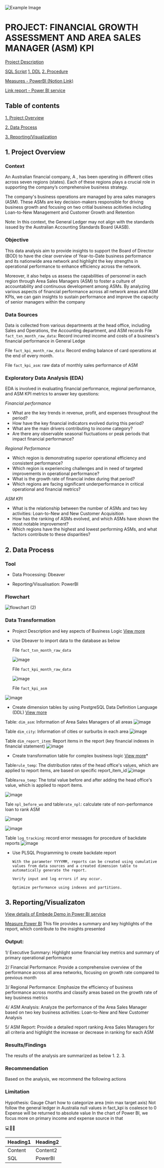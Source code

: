 ![Example Image](https://github.com/ashleyle95/sqlbi/blob/main/cover.jpg)
# PROJECT: FINANCIAL GROWTH ASSESSMENT AND AREA SALES MANAGER (ASM) KPI                                                         
[Project Description](https://github.com/ashleyle95/sqlbi/blob/main/Project%20Description.xlsx)

[SQL Script]()
[1. DDL](https://github.com/ashleyle95/sqlbi/blob/main/Procedure.sql)
[2. Procedure](https://github.com/ashleyle95/sqlbi/blob/main/Table%20vs%20DDL%20.sql)

[Measures - PowerBI (Notion Link)](https://merciful-pangolin-17c.notion.site/PROJECT-FINANCIAL-GROWTH-ASSESSMENT-AND-ASM-KPI-176ced2366e780f6ad34fe193e4dd6f2)

[Link report - Power BI service](https://app.powerbi.com/links/3NWH4mM3Vg?ctid=067e1e19-a11a-48e5-8b79-0b9ee745a7a2&pbi_source=linkShare)

## Table of contents
[1. Project Overview](#1-project-overview)

[2. Data Process](#2-data-process) 

[3. Reporting/Visualization](#3-reporting-visualization)

## 1. Project Overview

### Context
An Australian financial company, A , has been operating in different cities across seven regions (states).  Each of these regions plays a crucial role in supporting the company’s comprehensive business strategy. 

The company's business operations  are managed by area sales managers (ASM). These ASMs are key decision-makers responsible for driving business growth and focusing on two critial business acitivties including Loan-to-New Management and Customer Growth and Retention

Note: In this context, the General Ledger may not align with the standards issued by the Australian Accounting Standards Board (AASB).
### Objective
This data analysis aim to provide insights to support the Board of Director (BOD) to have the clear overview of Year-to-Date business performance and its nationwide area network and highlight the key strengths in operational performance to enhance efficiency across the network. 

Moreover, it also helps us assess the capabilities of personnel in each region through Area Sales Managers (ASM) to foster a culture of accountability and continuous development among ASMs. By analyzing various aspects of financial performance across all network areas and ASM KPIs, we can gain insights to sustain performance and improve the capacity of senior managers within the company
### Data Sources
Data is collected from various departments at the head office, including Sales and Operations, the Accounting department, and ASM records
  File `fact_txn_month_raw_data`:  Record incurred income and costs of a business's financial performance in General Ledge
  
  File `fact_kpi_month_raw_data`: Record  ending balance of card operations at the end of every month.
  
  File `fact_kpi_asm`: raw data of monthly sales performance of ASM	  
### Exploratory Data Analysis (EDA)
EDA is involved in evaluating financial performance, regional performance, and ASM KPI metrics to answer key questions:

*Financial performance*
- What are the key trends in revenue, profit, and expenses throughout the period?
- How have the key financial indicators evolved during this period?
- What are the main drivers contributing to income category?
- Are there any observable seasonal fluctuations or peak periods that impact financial performance?

*Regional Performance*
- Which region is demonstrating superior operational efficiency and consistent performance?
- Which region is experiencing challenges and in need of targeted improvements in operational performance?
- What is the growth rate of financial index during that period?
- Which regions are facing significant underperformance in critical operational and financial metrics?

*ASM KPI*
-  What is the relationship between the number of ASMs and two key activities: Loan-to-New and New Customer Acquisition
- How has the ranking of ASMs evolved, and which ASMs have shown the most notable improvement?
- Which regions have the highest and lowest performing ASMs, and what factors contribute to these disparities?
## 2. Data Process  
### Tool
  - Data Processing: Dbeaver
    
  - Reporting/Visualisation: PowerBI

###  Flowchart
![flowchart (2)](https://github.com/user-attachments/assets/7725962a-8e89-4c97-872e-73b60dc70b41)

### Data Transformation
- Project Description and key aspects of Business Logic [View more](https://github.com/ashleyle95/sqlbi/blob/main/Project%20Description.xlsx)
- Use Dbeaver to import data to the database as below
   
   File `fact_txn_month_raw_data`
   
  ![image](https://github.com/user-attachments/assets/b4836274-dbd2-466d-86c9-7da8d221b6a5)

  
   File `fact_kpi_month_raw_data`
   
   ![image](https://github.com/user-attachments/assets/def2751b-a326-4bcb-8769-a8b6f01d0a81)


   File `fact_kpi_asm`

![image](https://github.com/user-attachments/assets/da8026a5-2b37-4c38-b9d8-195ba7385caf)

- Create dimension tables by using PostgreSQL Data Definition Language (DDL) [View more](https://github.com/ashleyle95/sqlbi/blob/main/Procedure.sql)

Table: `dim_asm`: Information of Area Sales Managers of all areas
![image](https://github.com/user-attachments/assets/22315f77-ecfb-44bd-bff6-0797e1ca56ee)

Table `dim_city`: Information of cities or surburbs in each area
![image](https://github.com/user-attachments/assets/46bf1508-4bc0-4953-88e7-8e2081bdcfbe)

Table `dim_report_item`: Report items in the report (key financial indexes in financial statement)
![image](https://github.com/user-attachments/assets/5597b920-ced0-4e59-9758-11258def4e9f)

- Create transformation table for complex business logic [View more](https://github.com/ashleyle95/sqlbi/blob/main/Procedure.sql)*

Table`rule_temp`: The distribution rates of the head office's values, which are applied to report items, are based on specific report_item_id
![image](https://github.com/user-attachments/assets/5ecd8a24-8fe1-498d-bf2d-1313806d35ef)

Table`area_temp`: The total value before and after adding the head office's value, which is applied to report items.

![image](https://github.com/user-attachments/assets/d4a6cfe5-03fe-4501-bffd-d0a742b8b94b)

Tale `npl_before_wo` and table`rate_npl`: calculate rate of non-performance loan to rank ASM

![image](https://github.com/user-attachments/assets/70130e41-c762-4a8b-aec3-b79982127f97)


![image](https://github.com/user-attachments/assets/cb9418e3-4fc8-4344-a820-0299cd14aeb3)

Table `log_tracking`: record error messages for procedure of backdate reports
![image](https://github.com/user-attachments/assets/bbf3c863-764b-4d5b-a200-dc757dc19164)

- Use PLSQL Programming to create backdate report
  
      With the parameter YYYYMM, reports can be created using cumulative values from data sources and a created dimension table to automatically generate the report.
  
      Verify input and log errors if any occur.
  
      Optimize performance using indexes and partitions.
  
## 3. Reporting/Visualizaton 

[View details of Embede Demo in Power BI service](https://app.powerbi.com/links/3NWH4mM3Vg?ctid=067e1e19-a11a-48e5-8b79-0b9ee745a7a2&pbi_source=linkShare)

[Measure Power BI](https://merciful-pangolin-17c.notion.site/PROJECT-FINANCIAL-GROWTH-ASSESSMENT-AND-ASM-KPI-176ced2366e780f6ad34fe193e4dd6f2)
This file provides a summary and key highlights of the report, which contribute to the insights presented


















### Output:
1/ Executive Summary: Highlight some financial key metrics and summary of primary operational performance 

2/ Financial Performance: Provide a comprehensive overview of the performance across all area networks, focusing on growth rate compared to previous month

3/ Regional Performance: Emphasize the efficiency of business performance across months and classify areas based on the growth rate of key business metrics

4/ ASM Analysis: Analyze the performance of the Area Sales Manager based on two key business activities: Loan-to-New and New Customer Analysis

5/ ASM Report:  Provide a detailed report ranking Area Sales Managers for all criteria and highlight the increase or decrease in ranking for each ASM





### Results/Findings
The results of the analysis are summarized as below
1.
2.
3.

### Recommendation
Based on the analysis, we recommend the following actions

### Limitation
Hypothesis: Gauge Chart how to categorize area (min max target axis)
Not follow the general ledger in Australia
null values in fact_kpi is coalesce to 0
Expense will be returned to absolute value
In the chart of Power BI, we focus more on primary income and expense source in that

💻📖😄


|Heading1|Heading2|
|--------|--------|
|Content|Content2|
|SQL|PowerBI|





  
